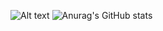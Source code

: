 ![Alt text](https://spotify-recently-played-readme.vercel.app/api?user=31ljnxuy3f2kru67rxsvt2wqnrhu)
![Anurag's GitHub stats](https://github-readme-stats.vercel.app/api?username=harojpgyy&show_icons=true&theme=transparent)

